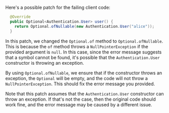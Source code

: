 Here's a possible patch for the failing client code:

```java
  @Override
  public Optional<Authentication.User> user() {
    return Optional.ofNullable(new Authentication.User("alice"));
  }
```

In this patch, we changed the `Optional.of` method to `Optional.ofNullable`. This is because the `of` method throws a `NullPointerException` if the provided argument is `null`. In this case, since the error message suggests that a symbol cannot be found, it's possible that the `Authentication.User` constructor is throwing an exception.

By using `Optional.ofNullable`, we ensure that if the constructor throws an exception, the `Optional` will be empty, and the code will not throw a `NullPointerException`. This should fix the error message you provided.

Note that this patch assumes that the `Authentication.User` constructor can throw an exception. If that's not the case, then the original code should work fine, and the error message may be caused by a different issue.